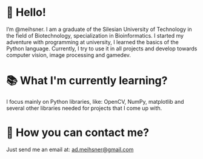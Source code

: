 # 👋 Hello! 
I’m @meihsner. I am a graduate of the Silesian University of Technology in the field of Biotechnology, specialization in Bioinformatics.
I started my adventure with programming at university, I learned the basics of the Python language. Currently, I try to use it in all projects and develop towards computer vision,
image processing and gamedev.
# 📚 What I'm currently learning?
I focus mainly on Python libraries, like: OpenCV, NumPy, matplotlib and several other libraries needed for projects that I come up with.
# 📧 How you can contact me?
Just send me an email at: ad.meihsner@gmail.com

<!---
meihsner/meihsner is a ✨ special ✨ repository because its `README.md` (this file) appears on your GitHub profile.
You can click the Preview link to take a look at your changes.
--->
